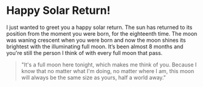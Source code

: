 # Happy Solar Return!

I just wanted to greet you a happy solar return. The sun has returned to its position from the moment you were born, for the eighteenth time. The moon was waning crescent when you were born and now the moon shines its brightest with the illuminating full moon. It’s been almost 8 months and you're still the person I think of with every full moon that pass.
> "It's a full moon here tonight, which makes me think of you. Because I know that no matter what I'm doing, no matter where I am, this moon will always be the same size as yours, half a world away." 
